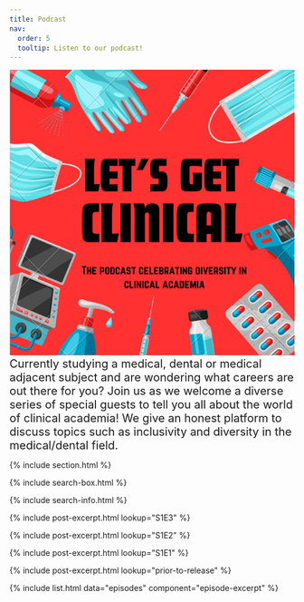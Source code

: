 ```yaml
---
title: Podcast
nav:
  order: 5
  tooltip: Listen to our podcast!
---
```


<div style="text-align: center;">
  <img src="/images/LGC_Logo.jpeg" alt="plain image">
</div>

<span style="font-size: 20px;">
Currently studying a medical, dental or medical adjacent subject and are wondering what careers are out there for you?
Join us as we welcome a diverse series of special guests to tell you all about the world of clinical academia! We give an honest platform to discuss topics such as inclusivity and diversity in the medical/dental field. 
</span>

{% include section.html %}

{% include search-box.html %}

{% include search-info.html %}

{%
  include post-excerpt.html
  lookup="S1E3"
%}

{%
  include post-excerpt.html
  lookup="S1E2"
%}

{%
  include post-excerpt.html
  lookup="S1E1"
%}

{%
  include post-excerpt.html
  lookup="prior-to-release"
%}


{% include list.html data="episodes" component="episode-excerpt" %}
